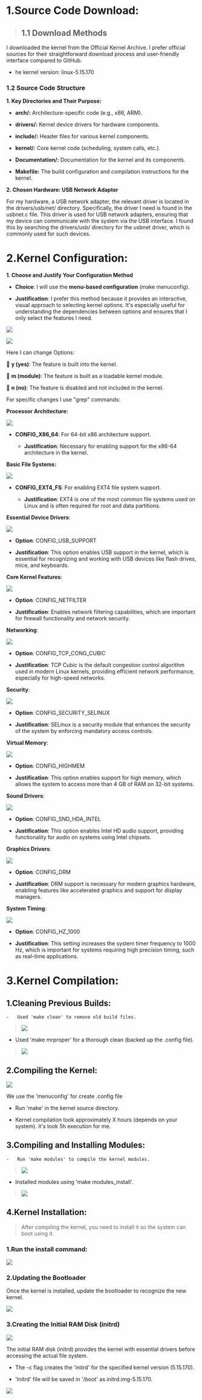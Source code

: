 # **1.Source Code Download:**

> ## **1.1 Download Methods**

I downloaded the kernel from the Official Kernel Archive. I prefer
official sources for their straightforward download process and
user-friendly interface compared to GitHub.

-   he kernel version: linux-5.15.170

### **1.2 Source Code Structure**

**1. Key Directories and Their Purpose:**

-   **arch/:** Architecture-specific code (e.g., x86, ARM).

-   **drivers/:** Kernel device drivers for hardware components.

-   **include/:** Header files for various kernel components.

-   **kernel/:** Core kernel code (scheduling, system calls, etc.).

-   **Documentation/:** Documentation for the kernel and its components.

-   **Makefile:** The build configuration and compilation instructions
    for the kernel.

**2. Chosen Hardware: USB Network Adapter**

For my hardware, a USB network adapter, the relevant driver is located
in the drivers/usb/net/ directory. Specifically, the driver I need is
found in the usbnet.c file. This driver is used for USB network
adapters, ensuring that my device can communicate with the system via
the USB interface. I found this by searching the drivers/usb/ directory
for the usbnet driver, which is commonly used for such devices.

# **2.Kernel Configuration:**

**1. Choose and Justify Your Configuration Method**

-   **Choice**: I will use the **menu-based configuration** (make
    menuconfig).

-   **Justification**: I prefer this method because it provides an
    interactive, visual approach to selecting kernel options. It's
    especially useful for understanding the dependencies between options
    and ensures that I only select the features I need.

![](./image1.png)

![](./image2.png)

Here I can change Options:

 **y (yes)**: The feature is built into the kernel.

 **m (module)**: The feature is built as a loadable kernel module.

 **n (no)**: The feature is disabled and not included in the kernel.

For specific changes I use "grep" commands:


**Processor Architecture:**

![](./image3.png)

-   **CONFIG_X86_64**: For 64-bit x86 architecture support.

    -   **Justification**: Necessary for enabling support for the x86-64
        architecture in the kernel.

**Basic File Systems:**

![](./image4.png)

-   **CONFIG_EXT4_FS**: For enabling EXT4 file system support.

    -   **Justification**: EXT4 is one of the most common file systems
        used on Linux and is often required for root and data
        partitions.

**Essential Device Drivers**:

![](./image5.png)

-   **Option**: CONFIG_USB_SUPPORT

-   **Justification**: This option enables USB support in the kernel,
    which is essential for recognizing and working with USB devices like
    flash drives, mice, and keyboards.

**Core Kernel Features**:

![](./image6.png)

-   **Option**: CONFIG_NETFILTER

-   **Justification**: Enables network filtering capabilities, which are
    important for firewall functionality and network security.

**Networking**:

![](./image7.png)

-   **Option**: CONFIG_TCP_CONG_CUBIC

-   **Justification**: TCP Cubic is the default congestion control
    algorithm used in modern Linux kernels, providing efficient network
    performance, especially for high-speed networks.

**Security**:

![](./image8.png)

-   **Option**: CONFIG_SECURITY_SELINUX

-   **Justification**: SELinux is a security module that enhances the
    security of the system by enforcing mandatory access controls.

**Virtual Memory**:

![](./image9.png)

-   **Option**: CONFIG_HIGHMEM

-   **Justification**: This option enables support for high memory,
    which allows the system to access more than 4 GB of RAM on 32-bit
    systems.

**Sound Drivers**:

![](./image10.png)

-   **Option**: CONFIG_SND_HDA_INTEL

-   **Justification**: This option enables Intel HD audio support,
    providing functionality for audio on systems using Intel chipsets.

**Graphics Drivers**:

![](./image11.png)

-   **Option**: CONFIG_DRM

-   **Justification**: DRM support is necessary for modern graphics
    hardware, enabling features like accelerated graphics and support
    for display managers.

**System Timing**:

![](./image12.png)

-   **Option**: CONFIG_HZ_1000

-   **Justification**: This setting increases the system timer frequency
    to 1000 Hz, which is important for systems requiring high precision
    timing, such as real-time applications.

# **3.Kernel Compilation:**

## **1.Cleaning Previous Builds**:

    -   Used 'make clean' to remove old build files.

> ![](./image13.png)

-   Used 'make mrproper' for a thorough clean (backed up the .config
    file).

> ![](./image14.png)

## **2.Compiling the Kernel**:

![](./image15.png)

We use the 'menuconfig' for create
        .config file

-   Run 'make' in the kernel source directory.

-   Kernel compilation took approximately X hours (depends on your
        system). it's took 5h execution for me.

## **3.Compiling and Installing Modules**:

    -   Run 'make modules' to compile the kernel modules.

> ![](./image16.png)

-   Installed modules using 'make modules_install'.

> ![](./image17.png)

## **4.Kernel Installation:**
>
> After compiling the kernel, you need to install it so the system can
> boot using it.

### **1.Run the install command**:


![](./image18.png)
### **2.Updating the Bootloader**

Once the kernel is installed, update the bootloader to recognize the new
kernel.

![](./image19.png)

### **3.Creating the Initial RAM Disk (initrd)**

![](./image20.png)

The initial RAM disk (initrd) provides the
kernel with essential drivers before accessing the actual file system.

-   The -c flag creates the 'initrd' for the specified kernel version
    (5.15.170).

-   'Initrd' file will be saved in '/boot' as initrd.img-5.15.170.

![](./image21.png)
